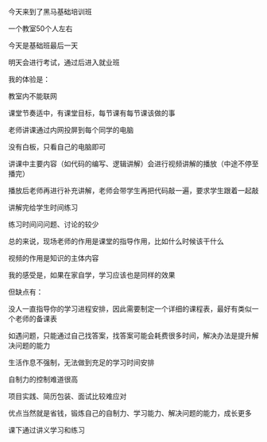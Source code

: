 今天来到了黑马基础培训班

一个教室50个人左右

今天是基础班最后一天

明天会进行考试，通过后进入就业班

我的体验是：

教室内不能联网

课堂节奏适中，有课堂目标，每节课有每节课该做的事

老师讲课通过内网投屏到每个同学的电脑

没有白板，只看自己的电脑即可

讲课中主要内容（如代码的编写、逻辑讲解）会进行视频讲解的播放（中途不停至播完）

播放后老师再进行补充讲解，老师会带学生再把代码敲一遍，要求学生跟着一起敲

讲解完给学生时间练习

练习时间问问题、讨论的较少

总的来说，现场老师的作用是课堂的指导作用，比如什么时候该干什么

视频的作用是知识的主体内容

我的感受是，如果在家自学，学习应该也是同样的效果

但缺点有：

没人一直指导你的学习进程安排，因此需要制定一个详细的课程表，最好有类似一个老师的备课表

如遇问题，只能通过自己找答案，找答案可能会耗费很多时间，解决办法是提升解决问题的能力

生活作息不强制，无法做到充足的学习时间安排

自制力的控制难道很高

项目实践、简历包装、面试比较难应对



优点当然就是省钱，锻炼自己的自制力、学习能力、解决问题的能力，成长更多



课下通过讲义学习和练习



